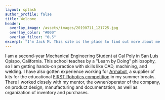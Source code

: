 ```yaml
---
layout: splash
author_profile: false
title: Welcome
header:
  overlay_image: /assets/images/20190711_121725.jpg
  overlay_color: "#000"
  overlay_filter: "0.5"
excerpt: "I'm Jack M. This site is the place to find out more about me and my work."
---
```


I am a second-year Mechanical Engineering Student at Cal Poly in San Luis Opispo, California.
This school teaches  by a "Learn by Doing" philosophy, so I am getting hands-on practice
with skills like CAD, machining, and welding. I have also gotten experience working for
[Armabot](https://armabot.com), a supplier of kits for the educational
[FIRST Robotics competition](https://www.firstinspires.org/robotics/frc) in my summer breaks.
There I worked closely with my mentor, the owner/operator of the company, on product design,
manufacturing and documentation, as well as organization of inventory and purchases.
